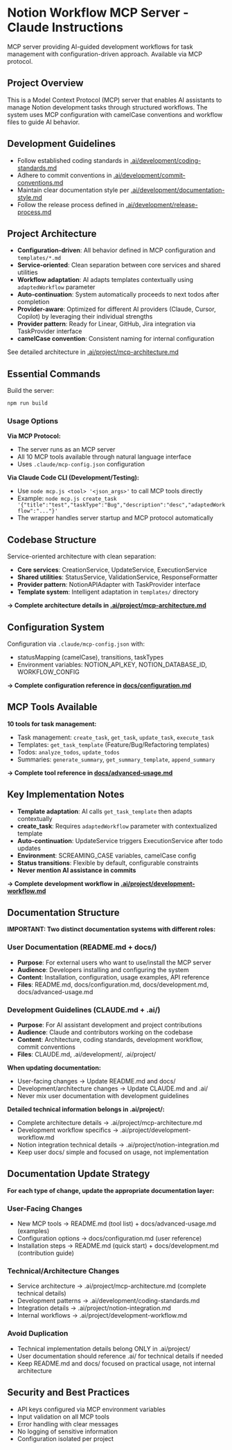 # Notion Workflow MCP Server - Claude Instructions

MCP server providing AI-guided development workflows for task management with configuration-driven approach. Available via MCP protocol.

## Project Overview

This is a Model Context Protocol (MCP) server that enables AI assistants to manage Notion development tasks through structured workflows. The system uses MCP configuration with camelCase conventions and workflow files to guide AI behavior.

## Development Guidelines

- Follow established coding standards in [.ai/development/coding-standards.md](.ai/development/coding-standards.md)
- Adhere to commit conventions in [.ai/development/commit-conventions.md](.ai/development/commit-conventions.md)
- Maintain clear documentation style per [.ai/development/documentation-style.md](.ai/development/documentation-style.md)
- Follow the release process defined in [.ai/development/release-process.md](.ai/development/release-process.md)

## Project Architecture

- **Configuration-driven**: All behavior defined in MCP configuration and `templates/*.md`
- **Service-oriented**: Clean separation between core services and shared utilities
- **Workflow adaptation**: AI adapts templates contextually using `adaptedWorkflow` parameter
- **Auto-continuation**: System automatically proceeds to next todos after completion
- **Provider-aware**: Optimized for different AI providers (Claude, Cursor, Copilot) by leveraging their individual strengths
- **Provider pattern**: Ready for Linear, GitHub, Jira integration via TaskProvider interface
- **camelCase convention**: Consistent naming for internal configuration

See detailed architecture in [.ai/project/mcp-architecture.md](.ai/project/mcp-architecture.md)

## Essential Commands

Build the server:

```bash
npm run build
```

### Usage Options

**Via MCP Protocol:**
- The server runs as an MCP server 
- All 10 MCP tools available through natural language interface
- Uses `.claude/mcp-config.json` configuration

**Via Claude Code CLI (Development/Testing):**
- Use `node mcp.js <tool> '<json_args>'` to call MCP tools directly
- Example: `node mcp.js create_task '{"title":"test","taskType":"Bug","description":"desc","adaptedWorkflow":"..."}'`
- The wrapper handles server startup and MCP protocol automatically

## Codebase Structure

Service-oriented architecture with clean separation:
- **Core services**: CreationService, UpdateService, ExecutionService  
- **Shared utilities**: StatusService, ValidationService, ResponseFormatter
- **Provider pattern**: NotionAPIAdapter with TaskProvider interface
- **Template system**: Intelligent adaptation in `templates/` directory

**→ Complete architecture details in [.ai/project/mcp-architecture.md](.ai/project/mcp-architecture.md)**

## Configuration System

Configuration via `.claude/mcp-config.json` with:
- statusMapping (camelCase), transitions, taskTypes
- Environment variables: NOTION_API_KEY, NOTION_DATABASE_ID, WORKFLOW_CONFIG

**→ Complete configuration reference in [docs/configuration.md](docs/configuration.md)**

## MCP Tools Available

**10 tools for task management:**
- Task management: `create_task`, `get_task`, `update_task`, `execute_task`
- Templates: `get_task_template` (Feature/Bug/Refactoring templates)
- Todos: `analyze_todos`, `update_todos` 
- Summaries: `generate_summary`, `get_summary_template`, `append_summary`

**→ Complete tool reference in [docs/advanced-usage.md](docs/advanced-usage.md)**

## Key Implementation Notes

- **Template adaptation**: AI calls `get_task_template` then adapts contextually
- **create_task**: Requires `adaptedWorkflow` parameter with contextualized template  
- **Auto-continuation**: UpdateService triggers ExecutionService after todo updates
- **Environment**: SCREAMING_CASE variables, camelCase config
- **Status transitions**: Flexible by default, configurable constraints
- **Never mention AI assistance in commits**

**→ Complete development workflow in [.ai/project/development-workflow.md](.ai/project/development-workflow.md)**

## Documentation Structure

**IMPORTANT: Two distinct documentation systems with different roles:**

### User Documentation (README.md + docs/)
- **Purpose**: For external users who want to use/install the MCP server  
- **Audience**: Developers installing and configuring the system
- **Content**: Installation, configuration, usage examples, API reference
- **Files**: README.md, docs/configuration.md, docs/development.md, docs/advanced-usage.md

### Development Guidelines (CLAUDE.md + .ai/)
- **Purpose**: For AI assistant development and project contributions
- **Audience**: Claude and contributors working on the codebase
- **Content**: Architecture, coding standards, development workflow, commit conventions
- **Files**: CLAUDE.md, .ai/development/, .ai/project/

**When updating documentation:**
- User-facing changes → Update README.md and docs/ 
- Development/architecture changes → Update CLAUDE.md and .ai/
- Never mix user documentation with development guidelines

**Detailed technical information belongs in .ai/project/:**
- Complete architecture details → .ai/project/mcp-architecture.md
- Development workflow specifics → .ai/project/development-workflow.md  
- Notion integration technical details → .ai/project/notion-integration.md
- Keep user docs/ simple and focused on usage, not implementation

## Documentation Update Strategy

**For each type of change, update the appropriate documentation layer:**

### User-Facing Changes
- New MCP tools → README.md (tool list) + docs/advanced-usage.md (examples)
- Configuration options → docs/configuration.md (user reference)
- Installation steps → README.md (quick start) + docs/development.md (contribution guide)

### Technical/Architecture Changes  
- Service architecture → .ai/project/mcp-architecture.md (complete technical details)
- Development patterns → .ai/development/coding-standards.md
- Integration details → .ai/project/notion-integration.md
- Internal workflows → .ai/project/development-workflow.md

### Avoid Duplication
- Technical implementation details belong ONLY in .ai/project/
- User documentation should reference .ai/ for technical details if needed
- Keep README.md and docs/ focused on practical usage, not internal architecture

## Security and Best Practices

- API keys configured via MCP environment variables
- Input validation on all MCP tools
- Error handling with clear messages
- No logging of sensitive information
- Configuration isolated per project